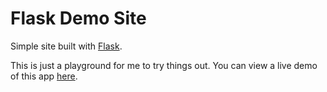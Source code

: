 # Flask Demo Site

Simple site built with [Flask](http://flask.pocoo.org/).

This is just a playground for me to try things out. You can view a live demo of this app [here](https://enigmatic-meadow-15507.herokuapp.com/).
